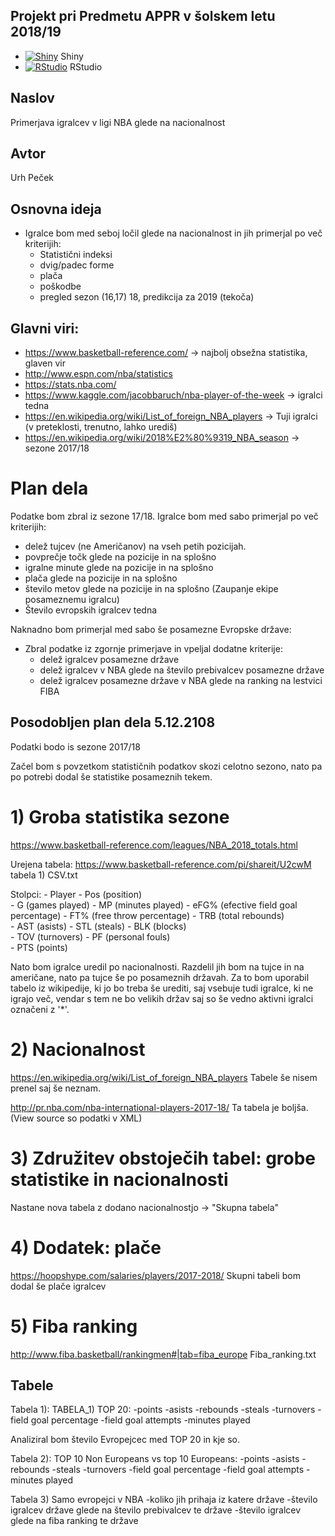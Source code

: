 ## Projekt pri Predmetu APPR v šolskem letu 2018/19

* [![Shiny](http://mybinder.org/badge.svg)](http://beta.mybinder.org/v2/gh/1312Bravo/APPR-2018-19/master?urlpath=shiny/APPR-2018-19/projekt.Rmd) Shiny
* [![RStudio](http://mybinder.org/badge.svg)](http://beta.mybinder.org/v2/gh/1312Bravo/APPR-2018-19/master?urlpath=rstudio) RStudio

## Naslov

Primerjava igralcev v ligi NBA glede na nacionalnost

## Avtor

 Urh Peček

## Osnovna ideja

- Igralce bom med seboj ločil glede na nacionalnost in jih primerjal po več kriterijih:
  - Statistični indeksi
  - dvig/padec forme
  - plača
  - poškodbe
  - pregled sezon (16,17) 18, predikcija za 2019 (tekoča)

## Glavni viri: 
- https://www.basketball-reference.com/ -> najbolj obsežna statistika, glaven vir
- http://www.espn.com/nba/statistics
- https://stats.nba.com/
- https://www.kaggle.com/jacobbaruch/nba-player-of-the-week -> igralci tedna 
- https://en.wikipedia.org/wiki/List_of_foreign_NBA_players -> Tuji igralci (v preteklosti, trenutno, lahko urediš)
- https://en.wikipedia.org/wiki/2018%E2%80%9319_NBA_season -> sezone 2017/18

  

# Plan dela
Podatke bom zbral iz sezone 17/18. 
Igralce bom med sabo primerjal po več kriterijih:
  - delež tujcev (ne Američanov) na vseh petih pozicijah.
  - povprečje točk glede na pozicije in na splošno
  - igralne minute glede na pozicije in na splošno
  - plača glede na pozicije in na splošno
  - število metov glede na pozicije in na splošno (Zaupanje ekipe posameznemu igralcu)
  - Število evropskih igralcev tedna

Naknadno bom primerjal med sabo še posamezne Evropske države:
  - Zbral podatke iz zgornje primerjave in vpeljal dodatne kriterije:
    - delež igralcev posamezne države
    - delež igralcev v NBA glede na število prebivalcev posamezne države
    - delež igralcev posamezne države  v NBA glede na ranking na lestvici FIBA  
    

  
  

##  Posodobljen plan dela $5.12.2108$
   Podatki bodo is sezone 2017/18


  Začel bom s povzetkom statističnih podatkov skozi celotno sezono, nato pa po potrebi dodal še statistike           posameznih tekem.

#  1) Groba statistika sezone
  https://www.basketball-reference.com/leagues/NBA_2018_totals.html
  
  Urejena tabela: https://www.basketball-reference.com/pi/shareit/U2cwM 
  tabela 1) CSV.txt
    
  Stolpci:
    - Player
    - Pos	(position)	
    - G (games played)
    -	MP (minutes played)
    - eFG% (efective field goal percentage)
    - FT% (free throw percentage)
    -	TRB (total rebounds)	  
    - AST	(asists)
    - STL (steals)
    - BLK (blocks)	
    - TOV	(turnovers)
    - PF (personal fouls)	
    - PTS (points)
  
 
  Nato bom igralce uredil po nacionalnosti.
  Razdelil jih bom na tujce in na američane, nato pa tujce še po posameznih državah.
  Za to bom uporabil tabelo iz wikipedije, ki jo bo treba še urediti, saj vsebuje tudi igralce, ki ne igrajo več,    vendar s tem ne bo velikih držav saj so še vedno aktivni igralci označeni z '*'.
  

#  2) Nacionalnost
   https://en.wikipedia.org/wiki/List_of_foreign_NBA_players
   Tabele še nisem prenel saj še neznam.
   
   http://pr.nba.com/nba-international-players-2017-18/
   Ta tabela je boljša. (View source so podatki v XML)
   
   
# 3) Združitev obstoječih tabel: grobe statistike in nacionalnosti
  Nastane nova tabela z dodano nacionalnostjo -> "Skupna tabela"
  

# 4) Dodatek: plače
  https://hoopshype.com/salaries/players/2017-2018/
  Skupni tabeli bom dodal še plače igralcev
  
# 5) Fiba ranking
  http://www.fiba.basketball/rankingmen#|tab=fiba_europe 
  Fiba_ranking.txt

## Tabele  

Tabela 1): TABELA_1)
TOP 20:
-points
-asists
-rebounds
-steals
-turnovers
-field goal percentage
-field goal attempts
-minutes played

Analiziral bom število Evropejcec med TOP 20 in kje so.

Tabela 2):
TOP 10 Non Europeans vs top 10 Europeans:
-points
-asists
-rebounds
-steals
-turnovers
-field goal percentage
-field goal attempts
-minutes played

Tabela 3)
Samo evropejci v NBA
-koliko jih prihaja iz katere države
-število igralcev države glede na število prebivalcev te države
-število igralcev glede na fiba ranking te države


  
 
  